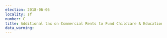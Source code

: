 ```yaml
---
election: 2018-06-05
locality: sf
number: C
title: Additional tax on Commercial Rents to Fund Childcare & Education
data_warning: 
---
```


